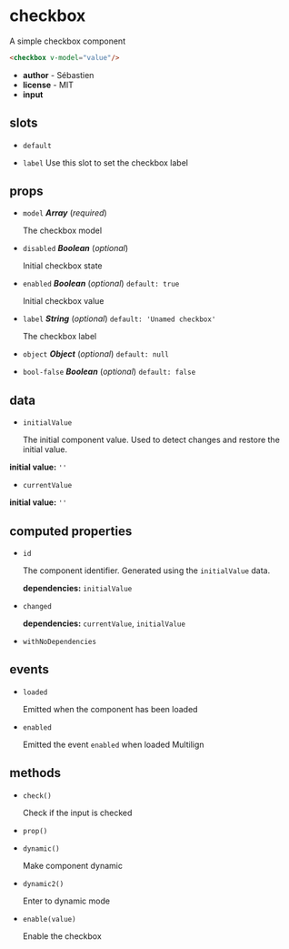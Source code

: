 # checkbox 

A simple checkbox component

```html
<checkbox v-model="value"/>
``` 

- **author** - Sébastien 
- **license** - MIT 
- **input** 

## slots 

- `default`  

- `label` Use this slot to set the checkbox label 

## props 

- `model` ***Array*** (*required*) 

   The checkbox model 

- `disabled` ***Boolean*** (*optional*) 

   Initial checkbox state 

- `enabled` ***Boolean*** (*optional*) `default: true` 

   Initial checkbox value 

- `label` ***String*** (*optional*) `default: 'Unamed checkbox'` 

   The checkbox label 

- `object` ***Object*** (*optional*) `default: null` 

- `bool-false` ***Boolean*** (*optional*) `default: false` 

## data 

- `initialValue` 

   The initial component value.
Used to detect changes and restore the initial value. 

**initial value:** `''` 

- `currentValue` 

**initial value:** `''` 

## computed properties 

- `id` 

   The component identifier.
Generated using the `initialValue` data. 

   **dependencies:** `initialValue` 

- `changed` 

   **dependencies:** `currentValue`, `initialValue` 

- `withNoDependencies` 

## events 

- `loaded` 

   Emitted when the component has been loaded 

- `enabled` 

   Emitted the event `enabled` when loaded
Multilign 

## methods 

- `check()` 

   Check if the input is checked 

- `prop()` 

- `dynamic()` 

   Make component dynamic 

- `dynamic2()` 

   Enter to dynamic mode 

- `enable(value)` 

   Enable the checkbox 

